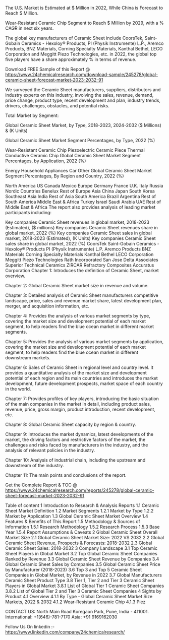 The U.S. Market is Estimated at $ Million in 2022, While China is Forecast to Reach $ Million.

Wear-Resistant Ceramic Chip Segment to Reach $ Million by 2029, with a % CAGR in next six years.

The global key manufacturers of Ceramic Sheet include CoorsTek, Saint-Gobain Ceramics - Hexoloy® Products, PI (Physik Instrumente) L.P., Aremco Products, BNZ Materials, Corning Specialty Materials, Kanthal Bethel, LECO Corporation and Meggitt Piezo Technologies, etc. in 2022, the global top five players have a share approximately % in terms of revenue.

Download FREE Sample of this Report @ https://www.24chemicalresearch.com/download-sample/245278/global-ceramic-sheet-forecast-market-2023-2032-91

We surveyed the Ceramic Sheet manufacturers, suppliers, distributors and industry experts on this industry, involving the sales, revenue, demand, price change, product type, recent development and plan, industry trends, drivers, challenges, obstacles, and potential risks.

Total Market by Segment:

Global Ceramic Sheet Market, by Type, 2018-2023, 2024-2032 ($ Millions) & (K Units)

Global Ceramic Sheet Market Segment Percentages, by Type, 2022 (%)

Wear-Resistant Ceramic Chip
Piezoelectric Ceramic Piece
Thermal Conductive Ceramic Chip
Global Ceramic Sheet Market Segment Percentages, by Application, 2022 (%)

Energy
Household Appliances
Car
Other
Global Ceramic Sheet Market Segment Percentages, By Region and Country, 2022 (%)

North America
US
Canada
Mexico
Europe
Germany
France
U.K.
Italy
Russia
Nordic Countries
Benelux
Rest of Europe
Asia
China
Japan
South Korea
Southeast Asia
India
Rest of Asia
South America
Brazil
Argentina
Rest of South America
Middle East & Africa
Turkey
Israel
Saudi Arabia
UAE
Rest of Middle East & Africa
The report also provides analysis of leading market participants including:

Key companies Ceramic Sheet revenues in global market, 2018-2023 (Estimated), ($ millions)
Key companies Ceramic Sheet revenues share in global market, 2022 (%)
Key companies Ceramic Sheet sales in global market, 2018-2023 (Estimated), (K Units)
Key companies Ceramic Sheet sales share in global market, 2022 (%)
CoorsTek
Saint-Gobain Ceramics - Hexoloy® Products
PI (Physik Instrumente) L.P.
Aremco Products
BNZ Materials
Corning Specialty Materials
Kanthal Bethel
LECO Corporation
Meggitt Piezo Technologies
Rath Incorporated
San Jose Delta Associates
Superior Technical Ceramics
ZIRCAR Refractory Composites
Accuratus Corporation
Chapter 1: Introduces the definition of Ceramic Sheet, market overview.

Chapter 2: Global Ceramic Sheet market size in revenue and volume.

Chapter 3: Detailed analysis of Ceramic Sheet manufacturers competitive landscape, price, sales and revenue market share, latest development plan, merger, and acquisition information, etc.

Chapter 4: Provides the analysis of various market segments by type, covering the market size and development potential of each market segment, to help readers find the blue ocean market in different market segments.

Chapter 5: Provides the analysis of various market segments by application, covering the market size and development potential of each market segment, to help readers find the blue ocean market in different downstream markets.

Chapter 6: Sales of Ceramic Sheet in regional level and country level. It provides a quantitative analysis of the market size and development potential of each region and its main countries and introduces the market development, future development prospects, market space of each country in the world.

Chapter 7: Provides profiles of key players, introducing the basic situation of the main companies in the market in detail, including product sales, revenue, price, gross margin, product introduction, recent development, etc.

Chapter 8: Global Ceramic Sheet capacity by region & country.

Chapter 9: Introduces the market dynamics, latest developments of the market, the driving factors and restrictive factors of the market, the challenges and risks faced by manufacturers in the industry, and the analysis of relevant policies in the industry.

Chapter 10: Analysis of industrial chain, including the upstream and downstream of the industry.

Chapter 11: The main points and conclusions of the report.

Get the Complete Report & TOC @ https://www.24chemicalresearch.com/reports/245278/global-ceramic-sheet-forecast-market-2023-2032-91

Table of content
1 Introduction to Research & Analysis Reports
1.1 Ceramic Sheet Market Definition
1.2 Market Segments
1.2.1 Market by Type
1.2.2 Market by Application
1.3 Global Ceramic Sheet Market Overview
1.4 Features & Benefits of This Report
1.5 Methodology & Sources of Information
1.5.1 Research Methodology
1.5.2 Research Process
1.5.3 Base Year
1.5.4 Report Assumptions & Caveats
2 Global Ceramic Sheet Overall Market Size
2.1 Global Ceramic Sheet Market Size: 2022 VS 2032
2.2 Global Ceramic Sheet Revenue, Prospects & Forecasts: 2018-2032
2.3 Global Ceramic Sheet Sales: 2018-2032
3 Company Landscape
3.1 Top Ceramic Sheet Players in Global Market
3.2 Top Global Ceramic Sheet Companies Ranked by Revenue
3.3 Global Ceramic Sheet Revenue by Companies
3.4 Global Ceramic Sheet Sales by Companies
3.5 Global Ceramic Sheet Price by Manufacturer (2018-2023)
3.6 Top 3 and Top 5 Ceramic Sheet Companies in Global Market, by Revenue in 2022
3.7 Global Manufacturers Ceramic Sheet Product Type
3.8 Tier 1, Tier 2 and Tier 3 Ceramic Sheet Players in Global Market
3.8.1 List of Global Tier 1 Ceramic Sheet Companies
3.8.2 List of Global Tier 2 and Tier 3 Ceramic Sheet Companies
4 Sights by Product
4.1 Overview
4.1.1 By Type - Global Ceramic Sheet Market Size Markets, 2022 & 2032
4.1.2 Wear-Resistant Ceramic Chip
4.1.3 Piez

CONTACT US:
North Main Road Koregaon Park, Pune, India - 411001.
International: +1(646)-781-7170
Asia: +91 9169162030

Follow Us On linkedin :- https://www.linkedin.com/company/24chemicalresearch/
